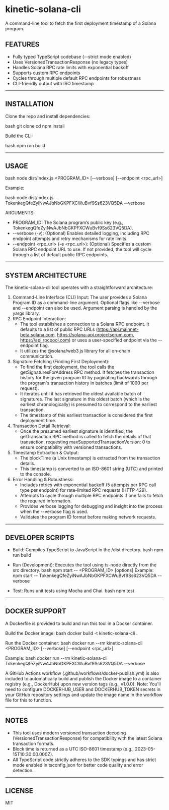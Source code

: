 # kinetic-solana-cli

A command-line tool to fetch the first deployment timestamp of a Solana program.

## FEATURES

* Fully typed TypeScript codebase (--strict mode enabled)
* Uses VersionedTransactionResponse (no legacy types)
* Handles Solana RPC rate limits with exponential backoff
* Supports custom RPC endpoints
* Cycles through multiple default RPC endpoints for robustness
* CLI-friendly output with ISO timestamp

---

## INSTALLATION

Clone the repo and install dependencies:

bash
git clone <your-repo-url>
cd <your-repo-name>
npm install

Build the CLI:

bash
npm run build

---

## USAGE

bash
node dist/index.js <PROGRAM_ID> [--verbose] [--endpoint <rpc_url>]

Example:

bash
node dist/index.js TokenkegQfeZyiNwAJbNbGKPFXCWuBvf9Ss623VQ5DA --verbose

ARGUMENTS:
* PROGRAM_ID: The Solana program’s public key (e.g., TokenkegQfeZyiNwAJbNbGKPFXCWuBvf9Ss623VQ5DA).
* --verbose (-v): (Optional) Enables detailed logging, including RPC endpoint attempts and retry mechanisms for rate limits.
* --endpoint <rpc_url> (-e <rpc_url>): (Optional) Specifies a custom Solana RPC endpoint URL to use. If not provided, the tool will cycle through a list of default public RPC endpoints.

---

## SYSTEM ARCHITECTURE

The kinetic-solana-cli tool operates with a straightforward architecture:

1.  Command-Line Interface (CLI) Input: The user provides a Solana Program ID as a command-line argument. Optional flags like --verbose and --endpoint can also be used. Argument parsing is handled by the yargs library.
2.  RPC Endpoint Interaction:
    * The tool establishes a connection to a Solana RPC endpoint. It defaults to a list of public RPC URLs (https://api.mainnet-beta.solana.com, https://solana-api.projectserum.com, https://api.rpcpool.com) or uses a user-specified endpoint via the --endpoint flag.
    * It utilizes the @solana/web3.js library for all on-chain communication.
3.  Signature Fetching (Finding First Deployment):
    * To find the first deployment, the tool calls the getSignaturesForAddress RPC method. It fetches the transaction history for the given program ID by paginating backwards through the program's transaction history in batches (limit of 1000 per request).
    * It iterates until it has retrieved the oldest available batch of signatures. The last signature in this oldest batch (which is the earliest chronologically) is presumed to correspond to the earliest transaction.
    * The timestamp of this earliest transaction is considered the first deployment time.
4.  Transaction Detail Retrieval:
    * Once the presumed earliest signature is identified, the getTransaction RPC method is called to fetch the details of that transaction, requesting maxSupportedTransactionVersion: 0 to ensure compatibility with versioned transactions.
5.  Timestamp Extraction & Output:
    * The blockTime (a Unix timestamp) is extracted from the transaction details.
    * This timestamp is converted to an ISO-8601 string (UTC) and printed to the console.
6.  Error Handling & Robustness:
    * Includes retries with exponential backoff (5 attempts per RPC call type per endpoint) for rate-limited RPC requests (HTTP 429).
    * Attempts to cycle through multiple RPC endpoints if one fails to fetch the required information.
    * Provides verbose logging for debugging and insight into the process when the --verbose flag is used.
    * Validates the program ID format before making network requests.

---

## DEVELOPER SCRIPTS

* Build: Compiles TypeScript to JavaScript in the /dist directory.
    bash
    npm run build

* Run (Development): Executes the tool using ts-node directly from the src directory.
    bash
    npm start -- <PROGRAM_ID> [options]
    Example:
    npm start -- TokenkegQfeZyiNwAJbNbGKPFXCWuBvf9Ss623VQ5DA --verbose

* Test: Runs unit tests using Mocha and Chai.
    bash
    npm test

---

## DOCKER SUPPORT

A Dockerfile is provided to build and run this tool in a Docker container.

Build the Docker image:
bash
docker build -t kinetic-solana-cli .

Run the Docker container:
bash
docker run --rm kinetic-solana-cli <PROGRAM_ID> [--verbose] [--endpoint <rpc_url>]

Example:
bash
docker run --rm kinetic-solana-cli TokenkegQfeZyiNwAJbNbGKPFXCWuBvf9Ss623VQ5DA --verbose

A GitHub Actions workflow (.github/workflows/docker-publish.yml) is also included to automatically build and publish the Docker image to a container registry (e.g., DockerHub) upon new version tags (e.g., v1.0.0). Note: You'll need to configure DOCKERHUB_USER and DOCKERHUB_TOKEN secrets in your GitHub repository settings and update the image name in the workflow file for this to function.

---

## NOTES

* This tool uses modern versioned transaction decoding (VersionedTransactionResponse) for compatibility with the latest Solana transaction formats.
* Block time is returned as a UTC ISO-8601 timestamp (e.g., 2023-05-15T10:30:00.000Z).
* All TypeScript code strictly adheres to the SDK typings and has strict mode enabled in tsconfig.json for better code quality and error detection.

---

## LICENSE

MIT